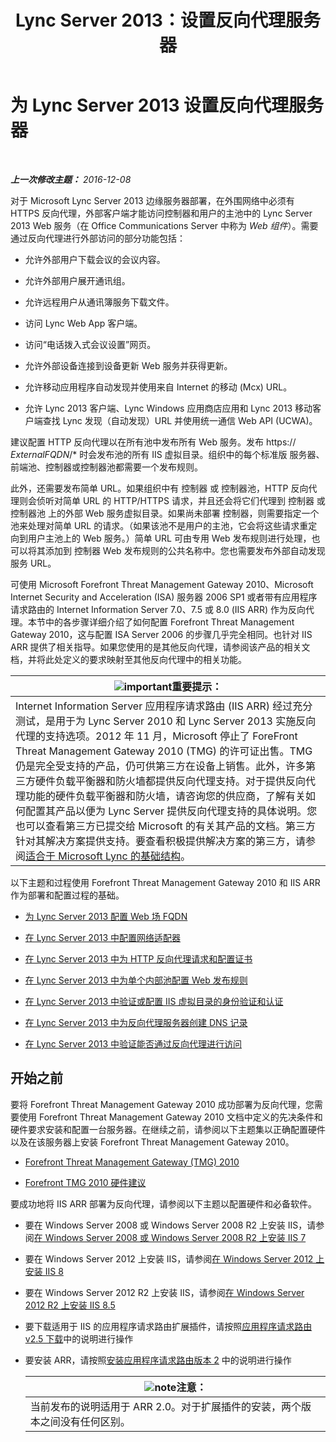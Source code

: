 ﻿---
title: Lync Server 2013：设置反向代理服务器
TOCTitle: 设置反向代理服务器
ms:assetid: 00bc138a-243f-4389-bfa5-9c62fcc95132
ms:mtpsurl: https://technet.microsoft.com/zh-cn/library/Gg398069(v=OCS.15)
ms:contentKeyID: 49311801
ms.date: 12/10/2016
mtps_version: v=OCS.15
ms.translationtype: HT
---

# 为 Lync Server 2013 设置反向代理服务器

 

_**上一次修改主题：** 2016-12-08_

对于 Microsoft Lync Server 2013 边缘服务器部署，在外围网络中必须有 HTTPS 反向代理，外部客户端才能访问控制器和用户的主池中的 Lync Server 2013 Web 服务（在 Office Communications Server 中称为 *Web 组件*）。需要通过反向代理进行外部访问的部分功能包括：

  - 允许外部用户下载会议的会议内容。

  - 允许外部用户展开通讯组。

  - 允许远程用户从通讯簿服务下载文件。

  - 访问 Lync Web App 客户端。

  - 访问“电话拨入式会议设置”网页。

  - 允许外部设备连接到设备更新 Web 服务并获得更新。

  - 允许移动应用程序自动发现并使用来自 Internet 的移动 (Mcx) URL。

  - 允许 Lync 2013 客户端、Lync Windows 应用商店应用和 Lync 2013 移动客户端查找 Lync 发现（自动发现）URL 并使用统一通信 Web API (UCWA)。

建议配置 HTTP 反向代理以在所有池中发布所有 Web 服务。发布 https:// *ExternalFQDN*/\* 时会发布池的所有 IIS 虚拟目录。组织中的每个标准版 服务器、前端池、控制器或控制器池都需要一个发布规则。

此外，还需要发布简单 URL。如果组织中有 控制器 或 控制器池，HTTP 反向代理则会侦听对简单 URL 的 HTTP/HTTPS 请求，并且还会将它们代理到 控制器 或 控制器池 上的外部 Web 服务虚拟目录。如果尚未部署 控制器，则需要指定一个池来处理对简单 URL 的请求。（如果该池不是用户的主池，它会将这些请求重定向到用户主池上的 Web 服务。）简单 URL 可由专用 Web 发布规则进行处理，也可以将其添加到 控制器 Web 发布规则的公共名称中。您也需要发布外部自动发现服务 URL。

可使用 Microsoft Forefront Threat Management Gateway 2010、Microsoft Internet Security and Acceleration (ISA) 服务器 2006 SP1 或者带有应用程序请求路由的 Internet Information Server 7.0、7.5 或 8.0 (IIS ARR) 作为反向代理。本节中的各步骤详细介绍了如何配置 Forefront Threat Management Gateway 2010，这与配置 ISA Server 2006 的步骤几乎完全相同。也针对 IIS ARR 提供了相关指导。如果您使用的是其他反向代理，请参阅该产品的相关文档，并将此处定义的要求映射至其他反向代理中的相关功能。

<table>
<thead>
<tr class="header">
<th><img src="images/Gg398794.important(OCS.15).gif" title="important" alt="important" />重要提示：</th>
</tr>
</thead>
<tbody>
<tr class="odd">
<td>Internet Information Server 应用程序请求路由 (IIS ARR) 经过充分测试，是用于为 Lync Server 2010 和 Lync Server 2013 实施反向代理的支持选项。2012 年 11 月，Microsoft 停止了 ForeFront Threat Management Gateway 2010 (TMG) 的许可证出售。TMG 仍是完全受支持的产品，仍可供第三方在设备上销售。此外，许多第三方硬件负载平衡器和防火墙都提供反向代理支持。对于提供反向代理功能的硬件负载平衡器和防火墙，请咨询您的供应商，了解有关如何配置其产品以便为 Lync Server 提供反向代理支持的具体说明。您也可以查看第三方已提交给 Microsoft 的有关其产品的文档。第三方针对其解决方案提供支持。要查看积极提供解决方案的第三方，请参阅<a href="http://go.microsoft.com/fwlink/?linkid=268730">适合于 Microsoft Lync 的基础结构</a>。</td>
</tr>
</tbody>
</table>


以下主题和过程使用 Forefront Threat Management Gateway 2010 和 IIS ARR 作为部署和配置过程的基础。

  - [为 Lync Server 2013 配置 Web 场 FQDN](lync-server-2013-configure-web-farm-fqdns.md)

  - [在 Lync Server 2013 中配置网络适配器](lync-server-2013-configure-network-adapters.md)

  - [在 Lync Server 2013 中为 HTTP 反向代理请求和配置证书](lync-server-2013-request-and-configure-a-certificate-for-your-reverse-http-proxy.md)

  - [在 Lync Server 2013 中为单个内部池配置 Web 发布规则](lync-server-2013-configure-web-publishing-rules-for-a-single-internal-pool.md)

  - [在 Lync Server 2013 中验证或配置 IIS 虚拟目录的身份验证和认证](lync-server-2013-verify-or-configure-authentication-and-certification-on-iis-virtual-directories.md)

  - [在 Lync Server 2013 中为反向代理服务器创建 DNS 记录](lync-server-2013-create-dns-records-for-reverse-proxy-servers.md)

  - [在 Lync Server 2013 中验证能否通过反向代理进行访问](lync-server-2013-verify-access-through-your-reverse-proxy.md)

## 开始之前

要将 Forefront Threat Management Gateway 2010 成功部署为反向代理，您需要使用 Forefront Threat Management Gateway 2010 文档中定义的先决条件和硬件要求安装和配置一台服务器。在继续之前，请参阅以下主题集以正确配置硬件以及在该服务器上安装 Forefront Threat Management Gateway 2010。

  - [Forefront Threat Management Gateway (TMG) 2010](http://go.microsoft.com/fwlink/?linkid=291292)

  - [Forefront TMG 2010 硬件建议](http://go.microsoft.com/fwlink/?linkid=291293)

要成功地将 IIS ARR 部署为反向代理，请参阅以下主题以配置硬件和必备软件。

  -   
    要在 Windows Server 2008 或 Windows Server 2008 R2 上安装 IIS，请参阅[在 Windows Server 2008 或 Windows Server 2008 R2 上安装 IIS 7](http://go.microsoft.com/fwlink/?linkid=291296)

  -   
    要在 Windows Server 2012 上安装 IIS，请参阅[在 Windows Server 2012 上安装 IIS 8](http://go.microsoft.com/fwlink/?linkid=291297)

  -   
    要在 Windows Server 2012 R2 上安装 IIS，请参阅[在 Windows Server 2012 R2 上安装 IIS 8.5](http://go.microsoft.com/fwlink/?linkid=330687)

  -   
    要下载适用于 IIS 的应用程序请求路由扩展插件，请按照[应用程序请求路由 v2.5 下载](http://go.microsoft.com/fwlink/?linkid=291298)中的说明进行操作

  -   
    要安装 ARR，请按照[安装应用程序请求路由版本 2](http://go.microsoft.com/fwlink/?linkid=291299) 中的说明进行操作
    
    <table>
    <thead>
    <tr class="header">
    <th><img src="images/Dn783119.note(OCS.15).gif" title="note" alt="note" />注意：</th>
    </tr>
    </thead>
    <tbody>
    <tr class="odd">
    <td>当前发布的说明适用于 ARR 2.0。对于扩展插件的安装，两个版本之间没有任何区别。</td>
    </tr>
    </tbody>
    </table>

